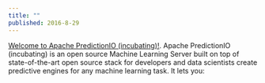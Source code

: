 ```yaml
---
title: ""
published: 2016-8-29
---
```


  <a href="http://predictionio.incubator.apache.org/index.html" target="_blank">Welcome to Apache PredictionIO (incubating)!</a>. Apache PredictionIO (incubating) is an open source Machine Learning Server built on top of state-of-the-art open source stack for developers and data scientists create predictive engines for any machine learning task. It lets you:

